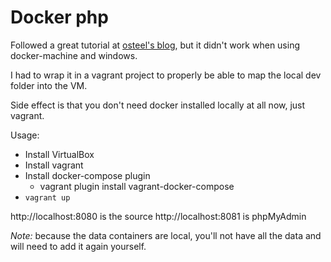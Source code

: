 # Docker php

Followed a great tutorial at [osteel's blog](1), but it didn't work when
using docker-machine and windows.

I had to wrap it in a vagrant project to properly be able to map the local
dev folder into the VM.

Side effect is that you don't need docker installed locally at all now, just
vagrant.

Usage:

* Install VirtualBox
* Install vagrant
* Install docker-compose plugin
  * vagrant plugin install vagrant-docker-compose
* `vagrant up`

http://localhost:8080 is the source
http://localhost:8081 is phpMyAdmin

_Note:_ because the data containers are local, you'll not have all the data
and will need to add it again yourself.

[1]: http://blog.osteel.me/posts/2015/12/18/from-vagrant-to-docker-how-to-use-docker-for-local-web-development.html
